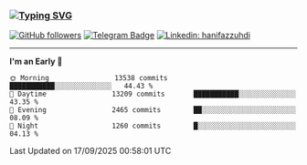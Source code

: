 ### [![Typing SVG](https://readme-typing-svg.herokuapp.com?font=lato&size=22&lines=Hi+There+👋)](https://git.io/typing-svg) 

[![GitHub followers](https://img.shields.io/github/followers/hanifazzuhdi?label=Follow&style=social)](https://github.com/hanifazzuhdi/?tab=follow) 
[![Telegram Badge](https://img.shields.io/badge/-hanif0198-blue?style=social&logo=telegram&link=https://www.t.me/hanif0198/)](https://www.t.me/hanif0198/) 
[![Linkedin: hanifazzuhdi](https://img.shields.io/badge/-hanifazzuhdi-blue?style=flat-square&logo=Linkedin&logoColor=white&link=https://www.linkedin.com/in/hanif-az-zuhdi-69688019b/)](https://www.linkedin.com/in/hanif-az-zuhdi-69688019b/) 

<hr/>

<!--START_SECTION:waka-->
**I'm an Early 🐤** 

```text
🌞 Morning                13538 commits       ███████████░░░░░░░░░░░░░░   44.43 % 
🌆 Daytime                13209 commits       ███████████░░░░░░░░░░░░░░   43.35 % 
🌃 Evening                2465 commits        ██░░░░░░░░░░░░░░░░░░░░░░░   08.09 % 
🌙 Night                  1260 commits        █░░░░░░░░░░░░░░░░░░░░░░░░   04.13 % 
```



 Last Updated on 17/09/2025 00:58:01 UTC
<!--END_SECTION:waka-->
